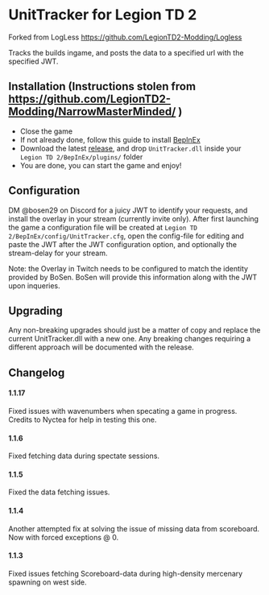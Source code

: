 # UnitTracker for Legion TD 2

Forked from LogLess https://github.com/LegionTD2-Modding/Logless

Tracks the builds ingame, and posts the data to a specified url with the specified JWT.

## Installation (Instructions stolen from https://github.com/LegionTD2-Modding/NarrowMasterMinded/ )
- Close the game
- If not already done, follow this guide to install [BepInEx](https://github.com/LegionTD2-Modding/.github/wiki/Installation-of-BepInEx)
- Download the latest [release](https://github.com/BoSen29/UnitTracker/releases/latest), and drop `UnitTracker.dll` inside your `Legion TD 2/BepInEx/plugins/` folder
- You are done, you can start the game and enjoy!

## Configuration

DM @bosen29 on Discord for a juicy JWT to identify your requests, and install the overlay in your stream (currently invite only).
After first launching the game a configuration file will be created at `Legion TD 2/BepInEx/config/UnitTracker.cfg`, open the config-file for editing and paste the JWT after the JWT configuration option, and optionally the stream-delay for your stream.

Note: the Overlay in Twitch needs to be configured to match the identity provided by BoSen. BoSen will provide this information along with the JWT upon inqueries.

## Upgrading 

Any non-breaking upgrades should just be a matter of copy and replace the current UnitTracker.dll with a new one. Any breaking changes requiring a different approach will be documented with the release.

## Changelog
#### 1.1.17 
Fixed issues with wavenumbers when specating a game in progress. Credits to Nyctea for help in testing this one.
#### 1.1.6
Fixed fetching data during spectate sessions. 
#### 1.1.5 
Fixed the data fetching issues.
#### 1.1.4 
Another attempted fix at solving the issue of missing data from scoreboard. Now with forced exceptions @ 0.
#### 1.1.3 
Fixed issues fetching Scoreboard-data during high-density mercenary spawning on west side.
